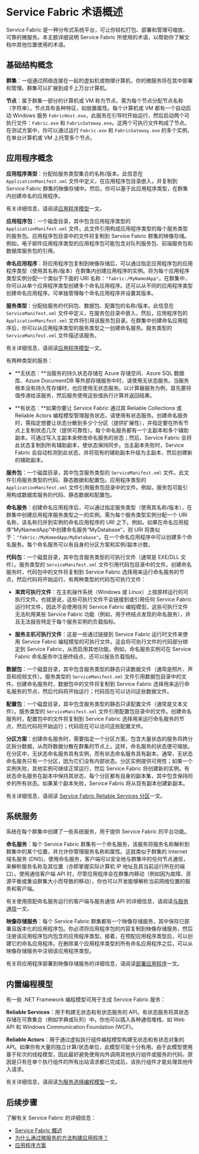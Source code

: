 <properties
   pageTitle="Service Fabric 术语概述 | Azure"
   description="Service Fabric 的术语概述。讨论本文档其余部分所用的重要术语概念和术语。"
   services="service-fabric"
   documentationCenter=".net"
   authors="rwike77"
   manager="timlt"
   editor="chackdan;subramar"/>

<tags
   ms.service="service-fabric"
   ms.date="07/01/2016"
   wacn.date="08/08/2016"/>

# Service Fabric 术语概述

Service Fabric 是一种分布式系统平台，可让你轻松打包、部署和管理可缩放、可靠的微服务。本主题详细说明 Service Fabric 所使用的术语，以帮助你了解文档中其他位置使用的术语。

## 基础结构概念
**群集**：一组通过网络连接在一起的虚拟机或物理计算机，你的微服务将在其中部署和管理。群集可以扩展到成千上万台计算机。

**节点**：属于群集一部分的计算机或 VM 称为节点。需为每个节点分配节点名称（字符串）。节点具有各种特征，如放置属性。每个计算机或 VM 都有一个自动启动 Windows 服务 `FabricHost.exe`，此服务在引导时开始运行，然后启动两个可执行文件：`Fabric.exe` 和 `FabricGateway.exe`。这两个可执行文件构成了节点。在测试方案中，你可以通过运行 `Fabric.exe` 和 `FabricGateway.exe` 的多个实例，在单台计算机或 VM 上托管多个节点。

## 应用程序概念
**应用程序类型**：分配给服务类型集合的名称/版本。此信息在 `ApplicationManifest.xml` 文件中定义，在应用程序包目录嵌入，并复制到 Service Fabric 群集的映像存储中。然后，你可以基于此应用程序类型，在群集内创建命名的应用程序。

有关详细信息，请阅读[应用程序模型](/documentation/articles/service-fabric-application-model/)一文。

**应用程序包**：一个磁盘目录，其中包含应用程序类型的 `ApplicationManifest.xml` 文件。此文件引用构成应用程序类型的每个服务类型的服务包。应用程序包目录中的文件将复制到 Service Fabric 群集的映像存储。例如，电子邮件应用程序类型的应用程序包可能包含对队列服务包、前端服务包和数据库服务包的引用。

**命名应用程序**：将应用程序包复制到映像存储后，可以通过指定应用程序包的应用程序类型（使用其名称/版本）在群集内创建应用程序的实例。将为每个应用程序类型实例分配一个类似于下面的 URI 名称：`"fabric:/MyNamedApp"`。在群集中，你可以从单个应用程序类型创建多个命名应用程序。还可以从不同的应用程序类型创建命名应用程序。可单独管理每个命名应用程序并设置其版本。

**服务类型**：分配给服务的代码包、数据包、配置包的名称/版本。此信息在 `ServiceManifest.xml` 文件中定义，在服务包目录中嵌入，然后，应用程序包的 `ApplicationManifest.xml` 文件将引用该服务包目录。在群集中创建命名应用程序后，你可以从应用程序类型的服务类型之一创建命名服务。服务类型的 `ServiceManifest.xml` 文件描述该服务。

有关详细信息，请阅读[应用程序模型](/documentation/articles/service-fabric-application-model/)一文。

有两种类型的服务：

- **无状态：**当服务的持久状态存储在 Azure 存储空间、Azure SQL 数据库、Azure DocumentDB 等外部存储服务中时，请使用无状态服务。当服务根本没有持久性存储时，也应使用无状态服务。以计算器服务为例，首先要将值传递给该服务，然后服务使用这些值执行计算并返回结果。

- **有状态：**如果你要让 Service Fabric 通过其 Reliable Collections 或 Reliable Actors 编程模型管理服务状态，请使用有状态服务。创建命名服务时，需指定想要让状态分散到多少个分区（提供扩展性），并指定要在所有节点上复制状态几次（提供可靠性）。每个命名服务都有一个主副本和多个辅助副本。可通过写入主副本来修改命名服务的状态；然后，Service Fabric 会将此状态复制到所有辅助副本，使状态保持同步。当主副本失败时，Service Fabric 会自动检测到此状态，并将现有的辅助副本升级为主副本，然后创建新的辅助副本。

**服务包**：一个磁盘目录，其中包含服务类型的 `ServiceManifest.xml` 文件。此文件引用服务类型的代码、静态数据和配置包。应用程序类型的 `ApplicationManifest.xml` 文件引用服务包目录中的文件。例如，服务包可能引用构成数据库服务的代码、静态数据和配置包。

**命名服务**：创建命名应用程序后，可以通过指定服务类型（使用其名称/版本），在群集中创建应用程序服务类型之一的实例。需为每个服务类型实例分配一个 URI 名称，该名称归并到实例的命名应用程序的 URI 之下。例如，如果在命名应用程序“MyNamedApp”中创建命名服务“MyDatabase”，则 URI 将类似于：`"fabric:/MyNamedApp/MyDatabase"`。在一个命名应用程序中可以创建多个命名服务。每个命名服务可以有自身的分区方案和实例/副本计数。

**代码包**：一个磁盘目录，其中包含服务类型的可执行文件（通常是 EXE/DLL 文件）。服务类型的 `ServiceManifest.xml` 文件引用代码包目录中的文件。创建命名服务时，代码包中的文件将复制到 Service Fabric 选择用来运行命名服务的节点，然后代码将开始运行。有两种类型的代码包可执行文件：

- **来宾可执行文件**：在主机操作系统（Windows 或 Linux）上按原样运行的可执行文件。也就是说，这些可执行文件不会链接到或引用任何 Service Fabric 运行时文件，因此不会使用任何 Service Fabric 编程模型。这些可执行文件无法利用某些 Service Fabric 功能（例如，用于终结点发现的命名服务），并且无法报告特定于每个服务实例的负载指标。

- **服务主机可执行文件**：这是一些通过链接到 Service Fabric 运行时文件来使用 Service Fabric 编程模型的可执行文件。这会将可执行文件的代码部分绑定到 Service Fabric，从而启用其他功能。例如，命名服务实例可在 Service Fabric 命名服务中注册终结点，还可以报告负载指标。

**数据包**：一个磁盘目录，其中包含服务类型的静态只读数据文件（通常是照片、声音和视频文件）。服务类型的 `ServiceManifest.xml` 文件引用数据包目录中的文件。创建命名服务时，数据包中的文件将复制到 Service Fabric 选择用来运行命名服务的节点，然后代码将开始运行；代码现在可以访问这些数据文件。

**配置包**：一个磁盘目录，其中包含服务类型的静态只读配置文件（通常是文本文件）。服务类型的 `ServiceManifest.xml` 文件引用配置包目录中的文件。创建命名服务时，配置包中的文件将复制到 Service Fabric 选择用来运行命名服务的节点，然后代码将开始运行；代码现在可以访问这些配置文件。

**分区方案**：创建命名服务时，需要指定一个分区方案。包含大量状态的服务将跨分区拆分数据，从而将数据分散在群集的节点上。这样，命名服务的状态便可缩放。在分区中，无状态命名服务具有实例，而有状态命名服务具有副本。通常，无状态命名服务只有一个分区，因为它们没有内部状态。分区实例提供可用性；如果一个实例失败，其他实例可继续正常运行，然后 Service Fabric 将创建新的实例。有状态命名服务在副本中保持其状态，每个分区都有自身的副本集，其中包含保持同步的所有状态。如果某个副本失败，Service Fabric 将从现有副本创建新副本。

有关详细信息，请阅读 [Service Fabric Reliable Services 分区](/documentation/articles/service-fabric-concepts-partitioning/)一文。

## 系统服务
系统在每个群集中创建了一些系统服务，用于提供 Service Fabric 的平台功能。

**命名服务**：每个 Service Fabric 群集有一个命名服务，该服务将服务名称解析到群集中的某个位置，并允许你管理服务名称和属性。这就类似于群集的 Internet 域名服务 (DNS)。使用命名服务，客户端可以安全地与群集中的任何节点通信，来解析服务名称及其位置（亦即掌握实际计算机 IP 地址及其当前运行所在的端口）。使用通信客户端 API 时，尽管应用程序会在群集内移动（例如因为故障、资源平衡或重设群集大小而导致的移动），你也可以开发能够解析当前网络位置的服务和客户端。

有关使用搭配命名服务运行的客户端与服务通信 API 的详细信息，请阅读[与服务通信](/documentation/articles/service-fabric-connect-and-communicate-with-services/)一文。

**映像存储服务**：每个 Service Fabric 群集都有一个映像存储服务，其中保存已部署且版本化的应用程序包。你必须将应用程序包的内容复制到映像存储服务，然后注册该应用程序包内包含的应用程序类型。接着，在预配应用程序类型后，可以创建它的命名应用程序。在删除某个应用程序类型的所有命名应用程序之后，可以从映像存储服务中注销该应用程序类型。

有关将应用程序部署到映像存储服务的详细信息，请阅读[部署应用程序](/documentation/articles/service-fabric-deploy-remove-applications/)一文。

## 内置编程模型
有一些 .NET Framework 编程模型可用于生成 Service Fabric 服务：

**Reliable Services**：用于构建无状态和有状态服务的 API。有状态服务将其状态存储在可靠集合（例如字典或队列）中。你也可以插入各种通信堆栈，如 Web API 和 Windows Communication Foundation (WCF)。

**Reliable Actors**：用于通过虚拟执行组件编程模型构建无状态和有状态对象的 API。如果你有大量的独立计算/状态单位，此模型可能十分有用。由于此模型使用基于轮次的线程模型，因此最好避免使用向外调用其他执行组件或服务的代码，原因是只有在单个执行组件的所有出站请求都已完成后，该执行组件才能处理其他传入请求。

有关详细信息，请阅读[为服务选择编程模型](/documentation/articles/service-fabric-choose-framework/)一文。

<!--Every topic should have next steps and links to the next logical set of content to keep the customer engaged-->
## 后续步骤
了解有关 Service Fabric 的详细信息：

- [Service Fabric 概述](/documentation/articles/service-fabric-overview/)
- [为什么通过微服务的方法构建应用程序？](/documentation/articles/service-fabric-overview-microservices/)
- [应用程序方案](/documentation/articles/service-fabric-application-scenarios/)

<!---HONumber=Mooncake_0801_2016-->